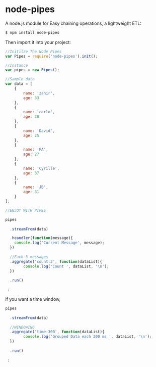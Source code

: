 node-pipes
==========

A node.js module for Easy chaining operations, a lightweight ETL:

```bash
$ npm install node-pipes
```

Then import it into your project:

```js
//Initilze The Node Pipes
var Pipes = require('node-pipes').init();

//Instance
var pipes = new Pipes();

//Sample data
var data = [
	{
		name: 'zahir',
		age: 33
	},
	{
		name: 'carlo',
		age: 30
	},
	{
		name: 'David',
		age: 25
	},
	{
		name: 'PA',
		age: 27
	},
	{
		name: 'Cyrille',
		age: 37
	},
	{
		name: 'JB',
		age: 31
	}
];

//ENJOY WITH PIPES

pipes
  
  .streamFrom(data)

  .heandler(function(message){
  	console.log('Current Message', message);
  })
  
  //Each 3 messages
  .aggregate('count:3', function(dataList){
  		console.log('Count ', dataList, '\n');
  })
  
  .run()

 ;

```


if you want a time window,


```js
pipes
  
  .streamFrom(data)
  
  //WINDOWING 
  .aggregate('time:300', function(dataList){
  		console.log('Grouped Data each 300 ms ', dataList, '\n');
  })
  
  .run()

 ;

```

